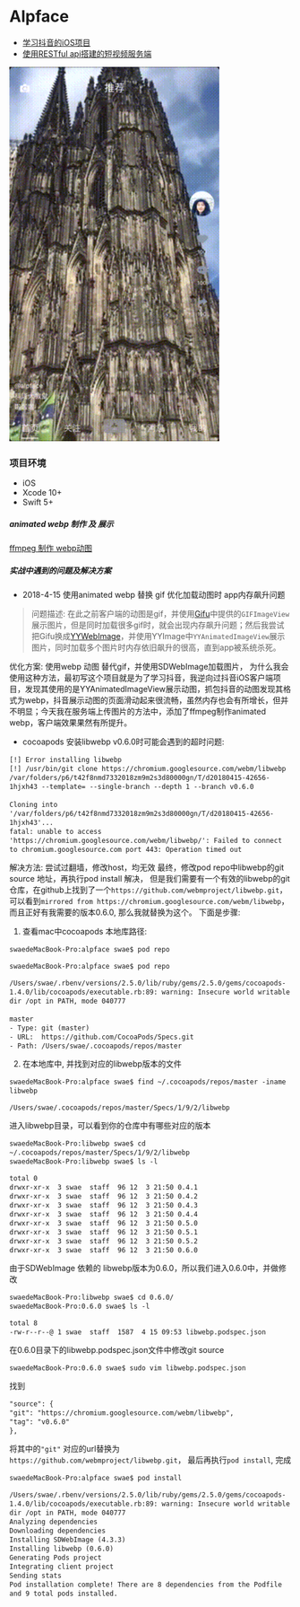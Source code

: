 # Alpface
* [学习抖音的iOS项目](https://github.com/alpface/alpface)
* [使用RESTful api搭建的短视频服务端](https://github.com/tuxi/video-hub)

<img src = "https://github.com/alpface/alpface/blob/master/sv.gif?raw=true" width = "375" height = "667" alt = "Screenshot.gif"/>

### 项目环境
- iOS
- Xcode 10+
- Swift 5+


##### animated webp 制作 及 展示
[ffmpeg 制作 webp动图](https://objc.com/article/13)


##### 实战中遇到的问题及解决方案

- 2018-4-15 使用animated webp 替换 gif 优化加载动图时 app内存飙升问题
> 问题描述:
在此之前客户端的动图是gif，并使用[Gifu](https://github.com/kaishin/Gifu.git)中提供的`GIFImageView`展示图片，但是同时加载很多gif时，就会出现内存飙升问题；然后我尝试把Gifu换成[YYWebImage](https://github.com/ibireme/YYWebImage.git)，并使用YYImage中`YYAnimatedImageView`展示图片，同时加载多个图片时内存依旧飙升的很高，直到app被系统杀死。

优化方案:
使用webp 动图 替代gif，并使用SDWebImage加载图片，
为什么我会使用这种方法，最初写这个项目就是为了学习抖音，我逆向过抖音iOS客户端项目，发现其使用的是YYAnimatedImageView展示动图，抓包抖音的动图发现其格式为webp，抖音展示动图的页面滑动起来很流畅，虽然内存也会有所增长，但并不明显；今天我在服务端上传图片的方法中，添加了ffmpeg制作animated webp，客户端效果果然有所提升。



- cocoapods 安装libwebp v0.6.0时可能会遇到的超时问题:
```
[!] Error installing libwebp
[!] /usr/bin/git clone https://chromium.googlesource.com/webm/libwebp /var/folders/p6/t42f8nmd7332018zm9m2s3d80000gn/T/d20180415-42656-1hjxh43 --template= --single-branch --depth 1 --branch v0.6.0

Cloning into '/var/folders/p6/t42f8nmd7332018zm9m2s3d80000gn/T/d20180415-42656-1hjxh43'...
fatal: unable to access 'https://chromium.googlesource.com/webm/libwebp/': Failed to connect to chromium.googlesource.com port 443: Operation timed out

```
解决方法:
尝试过翻墙，修改host，均无效
最终，修改pod repo中libwebp的git source 地址，再执行pod install 解决，
但是我们需要有一个有效的libwebp的git仓库，在github上找到了一个`https://github.com/webmproject/libwebp.git`，可以看到`mirrored from https://chromium.googlesource.com/webm/libwebp`，而且正好有我需要的版本0.6.0, 那么我就替换为这个。
下面是步骤:
1. 查看mac中cocoapods 本地库路径: 
```
swaedeMacBook-Pro:alpface swae$ pod repo
``` 
```
swaedeMacBook-Pro:alpface swae$ pod repo
```
```
/Users/swae/.rbenv/versions/2.5.0/lib/ruby/gems/2.5.0/gems/cocoapods-1.4.0/lib/cocoapods/executable.rb:89: warning: Insecure world writable dir /opt in PATH, mode 040777

master
- Type: git (master)
- URL:  https://github.com/CocoaPods/Specs.git
- Path: /Users/swae/.cocoapods/repos/master
```
2. 在本地库中, 并找到对应的libwebp版本的文件
```
swaedeMacBook-Pro:alpface swae$ find ~/.cocoapods/repos/master -iname libwebp
```
```
/Users/swae/.cocoapods/repos/master/Specs/1/9/2/libwebp
```
进入libwebp目录，可以看到你的仓库中有哪些对应的版本
```
swaedeMacBook-Pro:libwebp swae$ cd ~/.cocoapods/repos/master/Specs/1/9/2/libwebp
swaedeMacBook-Pro:libwebp swae$ ls -l
```
```
total 0
drwxr-xr-x  3 swae  staff  96 12  3 21:50 0.4.1
drwxr-xr-x  3 swae  staff  96 12  3 21:50 0.4.2
drwxr-xr-x  3 swae  staff  96 12  3 21:50 0.4.3
drwxr-xr-x  3 swae  staff  96 12  3 21:50 0.4.4
drwxr-xr-x  3 swae  staff  96 12  3 21:50 0.5.0
drwxr-xr-x  3 swae  staff  96 12  3 21:50 0.5.1
drwxr-xr-x  3 swae  staff  96 12  3 21:50 0.5.2
drwxr-xr-x  3 swae  staff  96 12  3 21:50 0.6.0
```
由于SDWebImage 依赖的 libwebp版本为0.6.0，所以我们进入0.6.0中，并做修改
```
swaedeMacBook-Pro:libwebp swae$ cd 0.6.0/
swaedeMacBook-Pro:0.6.0 swae$ ls -l
```
```
total 8
-rw-r--r--@ 1 swae  staff  1587  4 15 09:53 libwebp.podspec.json
```
在0.6.0目录下的libwebp.podspec.json文件中修改git source
```
swaedeMacBook-Pro:0.6.0 swae$ sudo vim libwebp.podspec.json
```
找到
```
"source": {
"git": "https://chromium.googlesource.com/webm/libwebp",
"tag": "v0.6.0"
},
```
将其中的`"git"` 对应的url替换为`https://github.com/webmproject/libwebp.git`，
最后再执行`pod install`, 完成
```
swaedeMacBook-Pro:alpface swae$ pod install
```
```
/Users/swae/.rbenv/versions/2.5.0/lib/ruby/gems/2.5.0/gems/cocoapods-1.4.0/lib/cocoapods/executable.rb:89: warning: Insecure world writable dir /opt in PATH, mode 040777
Analyzing dependencies
Downloading dependencies
Installing SDWebImage (4.3.3)
Installing libwebp (0.6.0)
Generating Pods project
Integrating client project
Sending stats
Pod installation complete! There are 8 dependencies from the Podfile and 9 total pods installed.
```




